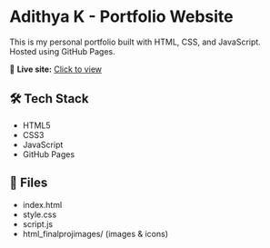 # Adithya K - Portfolio Website

This is my personal portfolio built with HTML, CSS, and JavaScript.  
Hosted using GitHub Pages.

🔗 **Live site:** [Click to view](https://Adithya-k9496.github.io/adithya-portfolio/)

## 🛠 Tech Stack

- HTML5
- CSS3
- JavaScript
- GitHub Pages

## 📁 Files

- index.html
- style.css
- script.js
- html_finalprojimages/ (images & icons)
